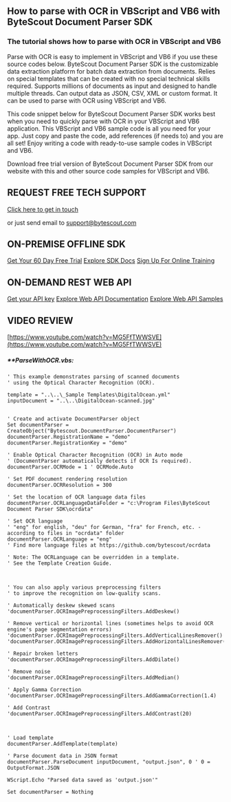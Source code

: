 ## How to parse with OCR in VBScript and VB6 with ByteScout Document Parser SDK

### The tutorial shows how to parse with OCR in VBScript and VB6

Parse with OCR is easy to implement in VBScript and VB6 if you use these source codes below. ByteScout Document Parser SDK is the customizable data extraction platform for batch data extraction from documents. Relies on special templates that can be created with no special technical skills required. Supports millions of documents as input and designed to handle multiple threads. Can output data as JSON, CSV, XML or custom format. It can be used to parse with OCR using VBScript and VB6.

This code snippet below for ByteScout Document Parser SDK works best when you need to quickly parse with OCR in your VBScript and VB6 application. This VBScript and VB6 sample code is all you need for your app. Just copy and paste the code, add references (if needs to) and you are all set! Enjoy writing a code with ready-to-use sample codes in VBScript and VB6.

Download free trial version of ByteScout Document Parser SDK from our website with this and other source code samples for VBScript and VB6.

## REQUEST FREE TECH SUPPORT

[Click here to get in touch](https://bytescout.zendesk.com/hc/en-us/requests/new?subject=ByteScout%20Document%20Parser%20SDK%20Question)

or just send email to [support@bytescout.com](mailto:support@bytescout.com?subject=ByteScout%20Document%20Parser%20SDK%20Question) 

## ON-PREMISE OFFLINE SDK 

[Get Your 60 Day Free Trial](https://bytescout.com/download/web-installer?utm_source=github-readme)
[Explore SDK Docs](https://bytescout.com/documentation/index.html?utm_source=github-readme)
[Sign Up For Online Training](https://academy.bytescout.com/)


## ON-DEMAND REST WEB API

[Get your API key](https://pdf.co/documentation/api?utm_source=github-readme)
[Explore Web API Documentation](https://pdf.co/documentation/api?utm_source=github-readme)
[Explore Web API Samples](https://github.com/bytescout/ByteScout-SDK-SourceCode/tree/master/PDF.co%20Web%20API)

## VIDEO REVIEW

[https://www.youtube.com/watch?v=MG5FfTWWSVE](https://www.youtube.com/watch?v=MG5FfTWWSVE)




<!-- code block begin -->

##### ****ParseWithOCR.vbs:**
    
```
' This example demonstrates parsing of scanned documents
' using the Optical Character Recognition (OCR).

template = "..\..\_Sample Templates\DigitalOcean.yml"
inputDocument = "..\..\DigitalOcean-scanned.jpg"


' Create and activate DocumentParser object
Set documentParser = CreateObject("Bytescout.DocumentParser.DocumentParser")
documentParser.RegistrationName = "demo"
documentParser.RegistrationKey = "demo"

' Enable Optical Character Recognition (OCR) in Auto mode
' (DocumentParser automatically detects if OCR Is required).
documentParser.OCRMode = 1 ' OCRMode.Auto

' Set PDF document rendering resolution
documentParser.OCRResolution = 300

' Set the location of OCR language data files
documentParser.OCRLanguageDataFolder = "c:\Program Files\ByteScout Document Parser SDK\ocrdata"

' Set OCR language
' "eng" for english, "deu" for German, "fra" for French, etc. - according to files in "ocrdata" folder
documentParser.OCRLanguage = "eng"
' Find more language files at https://github.com/bytescout/ocrdata

' Note: The OCRLanguage can be overridden in a template. 
' See the Template Creation Guide.



' You can also apply various preprocessing filters
' to improve the recognition on low-quality scans.

' Automatically deskew skewed scans
'documentParser.OCRImagePreprocessingFilters.AddDeskew()

' Remove vertical or horizontal lines (sometimes helps to avoid OCR engine's page segmentation errors)
'documentParser.OCRImagePreprocessingFilters.AddVerticalLinesRemover()
'documentParser.OCRImagePreprocessingFilters.AddHorizontalLinesRemover()

' Repair broken letters
'documentParser.OCRImagePreprocessingFilters.AddDilate()

' Remove noise
'documentParser.OCRImagePreprocessingFilters.AddMedian()

' Apply Gamma Correction
'documentParser.OCRImagePreprocessingFilters.AddGammaCorrection(1.4)

' Add Contrast
'documentParser.OCRImagePreprocessingFilters.AddContrast(20)



' Load template
documentParser.AddTemplate(template)

' Parse document data in JSON format
documentParser.ParseDocument inputDocument, "output.json", 0 ' 0 = OutputFormat.JSON

WScript.Echo "Parsed data saved as 'output.json'"

Set documentParser = Nothing


```

<!-- code block end -->